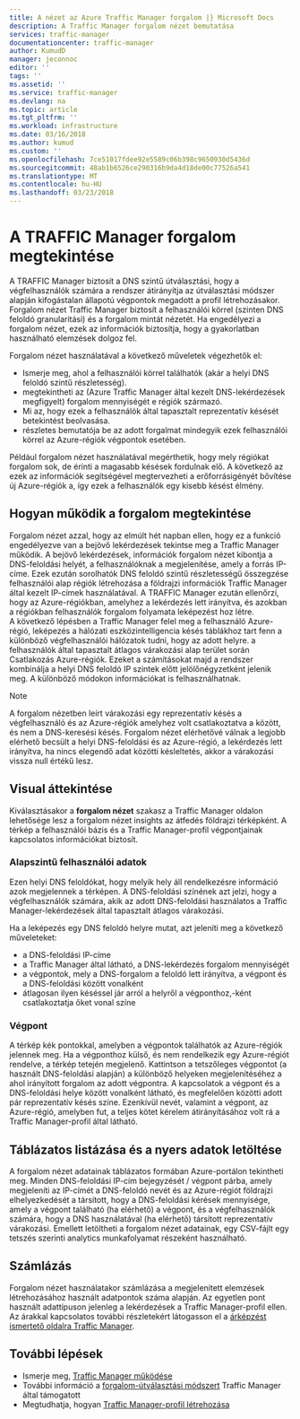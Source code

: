 ```yaml
---
title: A nézet az Azure Traffic Manager forgalom |} Microsoft Docs
description: A Traffic Manager forgalom nézet bemutatása
services: traffic-manager
documentationcenter: traffic-manager
author: KumudD
manager: jeconnoc
editor: ''
tags: ''
ms.assetid: ''
ms.service: traffic-manager
ms.devlang: na
ms.topic: article
ms.tgt_pltfrm: ''
ms.workload: infrastructure
ms.date: 03/16/2018
ms.author: kumud
ms.custom: ''
ms.openlocfilehash: 7ce51017fdee92e5589c06b398c9650930d5436d
ms.sourcegitcommit: 48ab1b6526ce290316b9da4d18de00c77526a541
ms.translationtype: MT
ms.contentlocale: hu-HU
ms.lasthandoff: 03/23/2018
---
```

# <a name="traffic-manager-traffic-view"></a>A TRAFFIC Manager forgalom megtekintése

A TRAFFIC Manager biztosít a DNS szintű útválasztási, hogy a végfelhasználók számára a rendszer átirányítja az útválasztási módszer alapján kifogástalan állapotú végpontok megadott a profil létrehozásakor. Forgalom nézet Traffic Manager biztosít a felhasználói körrel (szinten DNS feloldó granularitási) és a forgalom mintát nézetét. Ha engedélyezi a forgalom nézet, ezek az információk biztosítja, hogy a gyakorlatban használható elemzések dolgoz fel. 

Forgalom nézet használatával a következő műveletek végezhetők el:
- Ismerje meg, ahol a felhasználói körrel találhatók (akár a helyi DNS feloldó szintű részletesség).
- megtekintheti az (Azure Traffic Manager által kezelt DNS-lekérdezések megfigyelt) forgalom mennyiségét e régiók származó.
- Mi az, hogy ezek a felhasználók által tapasztalt reprezentatív késését betekintést beolvasása.
- részletes bemutatója be az adott forgalmat mindegyik ezek felhasználói körrel az Azure-régiók végpontok esetében. 

Például forgalom nézet használatával megérthetik, hogy mely régiókat forgalom sok, de érinti a magasabb késések fordulnak elő. A következő az ezek az információk segítségével megtervezheti a erőforrásigényét bővítése új Azure-régiók a, így ezek a felhasználók egy kisebb késést élmény.

## <a name="how-traffic-view-works"></a>Hogyan működik a forgalom megtekintése

Forgalom nézet azzal, hogy az elmúlt hét napban ellen, hogy ez a funkció engedélyezve van a bejövő lekérdezések tekintse meg a Traffic Manager működik. A bejövő lekérdezések, információk forgalom nézet kibontja a DNS-feloldási helyét, a felhasználóknak a megjelenítése, amely a forrás IP-címe. Ezek ezután sorolhatók DNS feloldó szintű részletességű összegzése felhasználói alap régiók létrehozása a földrajzi információk Traffic Manager által kezelt IP-címek használatával. A TRAFFIC Manager ezután ellenőrzi, hogy az Azure-régiókban, amelyhez a lekérdezés lett irányítva, és azokban a régiókban felhasználók forgalom folyamata leképezést hoz létre.  
A következő lépésben a Traffic Manager felel meg a felhasználó Azure-régió, leképezés a hálózati eszközintelligencia késés táblákhoz tart fenn a különböző végfelhasználói hálózatok tudni, hogy az adott helyre. a felhasználók által tapasztalt átlagos várakozási alap terület során Csatlakozás Azure-régiók. Ezeket a számításokat majd a rendszer kombinálja a helyi DNS feloldó IP szintek előtt jelölőnégyzetként jelenik meg. A különböző módokon információkat is felhasználhatnak.

>[!NOTE]
>A forgalom nézetben leírt várakozási egy reprezentatív késés a végfelhasználó és az Azure-régiók amelyhez volt csatlakoztatva a között, és nem a DNS-keresési késés. Forgalom nézet elérhetővé válnak a legjobb elérhető becsült a helyi DNS-feloldási és az Azure-régió, a lekérdezés lett irányítva, ha nincs elegendő adat közötti késleltetés, akkor a várakozási vissza null értékű lesz. 

## <a name="visual-overview"></a>Visual áttekintése

Kiválasztásakor a **forgalom nézet** szakasz a Traffic Manager oldalon lehetősége lesz a forgalom nézet insights az átfedés földrajzi térképként. A térkép a felhasználói bázis és a Traffic Manager-profil végpontjainak kapcsolatos információkat biztosít.

### <a name="user-base-information"></a>Alapszintű felhasználói adatok

Ezen helyi DNS feloldókat, hogy melyik hely áll rendelkezésre információ azok megjelennek a térképen. A DNS-feloldási színének azt jelzi, hogy a végfelhasználók számára, akik az adott DNS-feloldási használatos a Traffic Manager-lekérdezések által tapasztalt átlagos várakozási.

Ha a leképezés egy DNS feloldó helyre mutat, azt jeleníti meg a következő műveleteket:
- a DNS-feloldási IP-címe
- a Traffic Manager által látható, a DNS-lekérdezés forgalom mennyiségét
- a végpontok, mely a DNS-forgalom a feloldó lett irányítva, a végpont és a DNS-feloldási között vonalként 
- átlagosan ilyen késéssel jár arról a helyről a végponthoz,-ként csatlakoztatja őket vonal színe

### <a name="endpoint-information"></a>Végpont

A térkép kék pontokkal, amelyben a végpontok találhatók az Azure-régiók jelennek meg. Ha a végponthoz külső, és nem rendelkezik egy Azure-régiót rendelve, a térkép tetején megjelenő. Kattintson a tetszőleges végpontot (a használt DNS-feloldási alapján) a különböző helyeken megjelenítéséhez a ahol irányított forgalom az adott végpontra. A kapcsolatok a végpont és a DNS-feloldási helye között vonalként látható, és megfelelően közötti adott pár reprezentatív késés színe. Ezenkívül nevét, valamint a végpont, az Azure-régió, amelyben fut, a teljes kötet kérelem átirányításához volt rá a Traffic Manager-profil által látható.


## <a name="tabular-listing-and-raw-data-download"></a>Táblázatos listázása és a nyers adatok letöltése

A forgalom nézet adatainak táblázatos formában Azure-portálon tekintheti meg. Minden DNS-feloldási IP-cím bejegyzését / végpont párba, amely megjeleníti az IP-címét a DNS-feloldó nevét és az Azure-régiót földrajzi elhelyezkedését a társított, hogy a DNS-feloldási kérések mennyisége, amely a végpont található (ha elérhető) a végpont, és a végfelhasználók számára, hogy a DNS használatával (ha elérhető) társított reprezentatív várakozási. Emellett letöltheti a forgalom nézet adatainak, egy CSV-fájlt egy tetszés szerinti analytics munkafolyamat részeként használható.

## <a name="billing"></a>Számlázás

Forgalom nézet használatakor számlázása a megjelenített elemzések létrehozásához használt adatpontok száma alapján. Az egyetlen pont használt adattípuson jelenleg a lekérdezések a Traffic Manager-profil ellen. Az árakkal kapcsolatos további részletekért látogasson el a [árképzést ismertető oldalra Traffic Manager](https://azure.microsoft.com/pricing/details/traffic-manager/).


## <a name="next-steps"></a>További lépések

- Ismerje meg, [Traffic Manager működése](traffic-manager-overview.md)
- További információ a [forgalom-útválasztási módszert](traffic-manager-routing-methods.md) Traffic Manager által támogatott
- Megtudhatja, hogyan [Traffic Manager-profil létrehozása](traffic-manager-create-profile.md)


